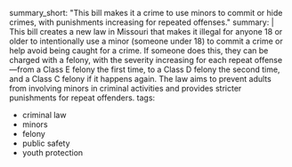 summary_short: "This bill makes it a crime to use minors to commit or hide crimes, with punishments increasing for repeated offenses."
summary: |
  This bill creates a new law in Missouri that makes it illegal for anyone 18 or older to intentionally use a minor (someone under 18) to commit a crime or help avoid being caught for a crime. If someone does this, they can be charged with a felony, with the severity increasing for each repeat offense—from a Class E felony the first time, to a Class D felony the second time, and a Class C felony if it happens again. The law aims to prevent adults from involving minors in criminal activities and provides stricter punishments for repeat offenders.
tags:
  - criminal law
  - minors
  - felony
  - public safety
  - youth protection
